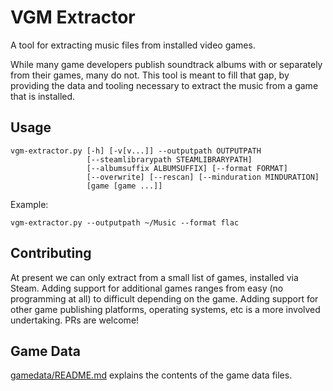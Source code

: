 # VGM Extractor

A tool for extracting music files from installed video games.

While many game developers publish soundtrack albums with or separately from their games, many do not. This tool is meant to fill that gap, by providing the data and tooling necessary to extract the music from a game that is installed.

## Usage

    vgm-extractor.py [-h] [-v[v...]] --outputpath OUTPUTPATH
                     [--steamlibrarypath STEAMLIBRARYPATH]
                     [--albumsuffix ALBUMSUFFIX] [--format FORMAT]
                     [--overwrite] [--rescan] [--minduration MINDURATION]
                     [game [game ...]]

Example:

    vgm-extractor.py --outputpath ~/Music --format flac

## Contributing

At present we can only extract from a small list of games, installed via Steam. Adding support for additional games ranges from easy (no programming at all) to difficult depending on the game. Adding support for other game publishing platforms, operating systems, etc is a more involved undertaking. PRs are welcome!

## Game Data

[gamedata/README.md](gamedata/README.md) explains the contents of the game data files.